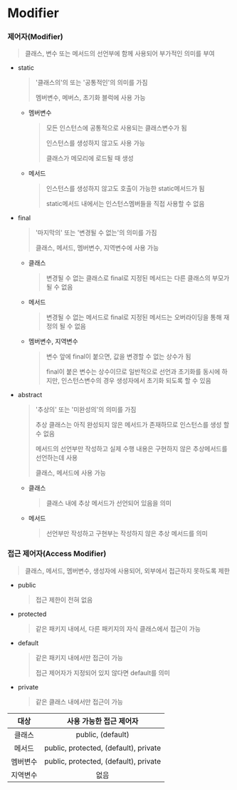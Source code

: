 # Modifier



### 제어자(Modifier)

> 클래스, 변수 또는 메서드의 선언부에 함께 사용되어 부가적인 의미를 부여

* static

  > '클래스의'의 또는 '공통적인'의 의미를 가짐
  >
  > 멤버변수, 메버스, 초기화 블럭에 사용 가능

  * 멤버변수

    > 모든 인스턴스에 공통적으로 사용되는 클래스변수가 됨
    >
    > 인스턴스를 생성하지 않고도 사용 가능
    >
    > 클래스가 메모리에 로드될 때 생성

  * 메서드

    > 인스턴스를 생성하지 않고도 호출이 가능한 static메서드가 됨
    >
    > static메서드 내에서는 인스턴스멤버들을 직접 사용할 수 없음

* final

  > '마지막의' 또는 '변경될 수 없는'의 의미를 가짐
  >
  > 클래스, 메서드, 멤버변수, 지역변수에 사용 가능

  * 클래스

    > 변경될 수 없는 클래스로 final로 지정된 메서드는 다른 클래스의 부모가 될 수 없음

  * 메서드

    > 변경될 수 없는 메서드로 final로 지정된 메서드는 오버라이딩을 통해 재정의 될 수 없음

  * 멤버변수, 지역변수

    > 변수 앞에 final이 붙으면, 값을 변경할 수 없는 상수가 됨
    >
    > final이 붙은 변수는 상수이므로 일반적으로 선언과 초기화를 동시에 하지만, 인스턴스변수의 경우 생성자에서 초기화 되도록 할 수 있음

* abstract

  > '추상의' 또는 '미완성의'의 의미를 가짐
  >
  > 추상 클래스는 아직 완성되지 않은 메서드가 존재하므로 인스턴스를 생성 할 수 없음
  >
  > 메서드의 선언부만 작성하고 실제 수행 내용은 구현하지 않은 추상메서드를 선언하는데 사용
  >
  > 클래스, 메서드에 사용 가능

  * 클래스

    > 클래스 내에 추상 메서드가 선언되어 있음을 의미

  * 메서드

    > 선언부만 작성하고 구현부는 작성하지 않은 추상 메서드를 의미



### 접근 제어자(Access Modifier)

> 클래스, 메서드, 멤버변수, 생성자에 사용되어,  외부에서 접근하지 못하도록 제한

* public

  > 접근 제한이 전혀 없음

* protected

  > 같은 패키지 내에서,  다른 패키지의 자식 클래스에서 접근이 가능

* default

  > 같은 패키지 내에서만 접근이 가능
  >
  > 접근 제어자가 지정되어 있지 않다면 default를 의미

* private

  > 같은 클래스 내에서만 접근이 가능

|   대상   |        사용 가능한 접근 제어자        |
| :------: | :-----------------------------------: |
|  클래스  |           public, (default)           |
|  메서드  | public, protected, (default), private |
| 멤버변수 | public, protected, (default), private |
| 지역변수 |                 없음                  |

